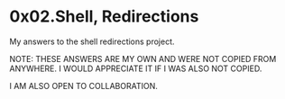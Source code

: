 # 0x02.Shell, Redirections

My answers to the shell redirections project.

NOTE: THESE ANSWERS ARE MY OWN AND WERE NOT COPIED FROM ANYWHERE. I WOULD APPRECIATE IT IF I WAS ALSO NOT COPIED.

I AM ALSO OPEN TO COLLABORATION.
